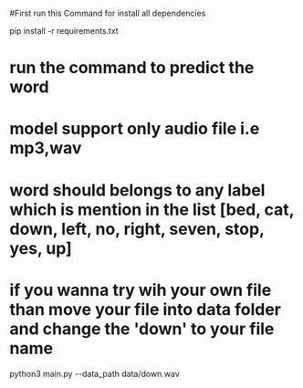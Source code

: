 #First run this Command for install all dependencies

pip install -r requirements.txt

# run the command to predict the word 
# model support only audio file i.e mp3,wav
# word should belongs to any label which is mention in the list [bed, cat, down, left, no, right, seven, stop, yes, up]
# if you wanna try wih your own file than move your file into data folder and change the 'down' to your file name

python3 main.py --data_path data/down.wav

 


